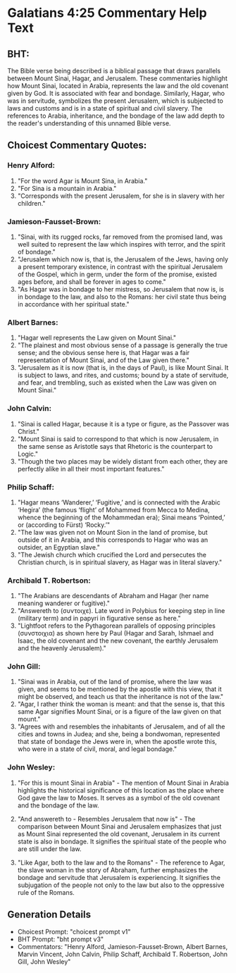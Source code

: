 # Galatians 4:25 Commentary Help Text

## BHT:
The Bible verse being described is a biblical passage that draws parallels between Mount Sinai, Hagar, and Jerusalem. These commentaries highlight how Mount Sinai, located in Arabia, represents the law and the old covenant given by God. It is associated with fear and bondage. Similarly, Hagar, who was in servitude, symbolizes the present Jerusalem, which is subjected to laws and customs and is in a state of spiritual and civil slavery. The references to Arabia, inheritance, and the bondage of the law add depth to the reader's understanding of this unnamed Bible verse.

## Choicest Commentary Quotes:
### Henry Alford:
1. "For the word Agar is Mount Sina, in Arabia." 
2. "For Sina is a mountain in Arabia." 
3. "Corresponds with the present Jerusalem, for she is in slavery with her children."

### Jamieson-Fausset-Brown:
1. "Sinai, with its rugged rocks, far removed from the promised land, was well suited to represent the law which inspires with terror, and the spirit of bondage."
2. "Jerusalem which now is, that is, the Jerusalem of the Jews, having only a present temporary existence, in contrast with the spiritual Jerusalem of the Gospel, which in germ, under the form of the promise, existed ages before, and shall be forever in ages to come."
3. "As Hagar was in bondage to her mistress, so Jerusalem that now is, is in bondage to the law, and also to the Romans: her civil state thus being in accordance with her spiritual state."

### Albert Barnes:
1. "Hagar well represents the Law given on Mount Sinai."
2. "The plainest and most obvious sense of a passage is generally the true sense; and the obvious sense here is, that Hagar was a fair representation of Mount Sinai, and of the Law given there."
3. "Jerusalem as it is now (that is, in the days of Paul), is like Mount Sinai. It is subject to laws, and rites, and customs; bound by a state of servitude, and fear, and trembling, such as existed when the Law was given on Mount Sinai."

### John Calvin:
1. "Sinai is called Hagar, because it is a type or figure, as the Passover was Christ." 
2. "Mount Sinai is said to correspond to that which is now Jerusalem, in the same sense as Aristotle says that Rhetoric is the counterpart to Logic." 
3. "Though the two places may be widely distant from each other, they are perfectly alike in all their most important features."

### Philip Schaff:
1. "Hagar means ‘Wanderer,’ ‘Fugitive,’ and is connected with the Arabic ‘Hegira’ (the famous ‘flight’ of Mohammed from Mecca to Medina, whence the beginning of the Mohammedan era); Sinai means ‘Pointed,’ or (according to Fürst) ‘Rocky.’" 
2. "The law was given not on Mount Sion in the land of promise, but outside of it in Arabia, and this corresponds to Hagar who was an outsider, an Egyptian slave." 
3. "The Jewish church which crucified the Lord and persecutes the Christian church, is in spiritual slavery, as Hagar was in literal slavery."

### Archibald T. Robertson:
1. "The Arabians are descendants of Abraham and Hagar (her name meaning wanderer or fugitive)."
2. "Answereth to (συντοιχε). Late word in Polybius for keeping step in line (military term) and in papyri in figurative sense as here."
3. "Lightfoot refers to the Pythagorean parallels of opposing principles (συνστοιχια) as shown here by Paul (Hagar and Sarah, Ishmael and Isaac, the old covenant and the new covenant, the earthly Jerusalem and the heavenly Jerusalem)."

### John Gill:
1. "Sinai was in Arabia, out of the land of promise, where the law was given, and seems to be mentioned by the apostle with this view, that it might be observed, and teach us that the inheritance is not of the law."
2. "Agar, I rather think the woman is meant: and that the sense is, that this same Agar signifies Mount Sinai, or is a figure of the law given on that mount."
3. "Agrees with and resembles the inhabitants of Jerusalem, and of all the cities and towns in Judea; and she, being a bondwoman, represented that state of bondage the Jews were in, when the apostle wrote this, who were in a state of civil, moral, and legal bondage."

### John Wesley:
1. "For this is mount Sinai in Arabia" - The mention of Mount Sinai in Arabia highlights the historical significance of this location as the place where God gave the law to Moses. It serves as a symbol of the old covenant and the bondage of the law.

2. "And answereth to - Resembles Jerusalem that now is" - The comparison between Mount Sinai and Jerusalem emphasizes that just as Mount Sinai represented the old covenant, Jerusalem in its current state is also in bondage. It signifies the spiritual state of the people who are still under the law.

3. "Like Agar, both to the law and to the Romans" - The reference to Agar, the slave woman in the story of Abraham, further emphasizes the bondage and servitude that Jerusalem is experiencing. It signifies the subjugation of the people not only to the law but also to the oppressive rule of the Romans.


## Generation Details
- Choicest Prompt: "choicest prompt v1"
- BHT Prompt: "bht prompt v3"
- Commentators: "Henry Alford, Jamieson-Fausset-Brown, Albert Barnes, Marvin Vincent, John Calvin, Philip Schaff, Archibald T. Robertson, John Gill, John Wesley"
